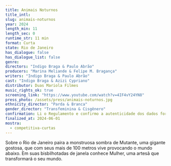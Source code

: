 ```yaml
---
title: Animais Noturnos
title_intl: 
slug: animais-noturnos
year: 2024
length_min: 11
length_sec: 0
runtime_str: 11 min
format: Curta
state: Rio de Janeiro
has_dialogue: false
has_dialogue_list: false
genre: 
directors: "Indigo Braga & Paulo Abrão"
producers: "Marina Meliande & Felipe M. Bragança"
writers: "Indigo Braga & Paulo Abrão"
cast: "Indigo Braga & Azizi Cypriano"
distributor: Duas Mariola Filmes
music_rights_ok: true
screening_link: "https://www.youtube.com/watch?v=4IF4vY24YN8"
press_photo: /assets/press/animais-noturnos.jpg
ethnicity_director: "Parda & Branca"
gender_director: "Transfeminina & Cisgênero"
confirmation: Li o Regulamento e confirmo a autenticidade dos dados fornecido nesta ficha de inscrição.
finalized_at: 2024-06-01
mostra:
  - competitiva-curtas
---
```


Sobre o Rio de Janeiro paira a monstruosa sombra de Mutante, uma gigante gostosa, que com seus mais de 100 metros vive provocando o mundo abaixo. Em suas bisbilhotadas de janela conhece Mulher, uma artesã que transformará o seu mundo.
